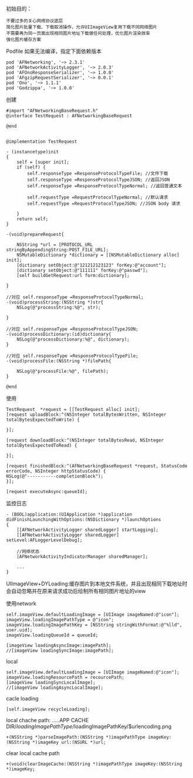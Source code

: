 初始目的：

	不要过多的关心网络协议底层
	简化图片批量下载、下载取消操作，允许UIImageView复用下载不同网络图片
	不需要再为同一页面出现相同图片地址下载做任何处理，优化图片渲染效率
	强化图片缓存方案
	  
Podfile
如果无法编译，指定下面依赖版本
	
	pod 'AFNetworking', '~> 2.3.1'
	pod 'AFNetworkActivityLogger', '~> 2.0.3'
	pod 'AFOnoResponseSerializer', '~> 1.0.0'
	pod 'AFgzipRequestSerializer', '~> 0.0.1'
	pod 'Ono', '~> 1.1.1'
	pod 'Godzippa', '~> 1.0.0'

创建

	#import "AFNetworkingBaseRequest.h"
	@interface TestRequest : AFNetworkingBaseRequest

	@end
	
	
	@implementation TestRequest
	
	- (instancetype)init
	{
    	self = [super init];
    	if (self) {
        	self.responseType =ResponseProtocolTypeFile; //文件下载
        	self.responseType =ResponseProtocolTypeJSON; //返回JSON
        	self.responseType =ResponseProtocolTypeNormal; //返回普通文本
        	
        	self.requestType =RequestProtocolTypeNormal; //默认请求
        	self.requestType =RequestProtocolTypeJSON; //JSON body 请求 
        
    	}
   	 	return self;
	}

	-(void)prepareRequest{
    
    	NSString *url = [PROTOCOL_URL stringByAppendingString:POST_FILE_URL];
    	NSMutableDictionary *dictionary = [[NSMutableDictionary alloc] init];
    	[dictionary setObject:@"121212123123" forKey:@"account"];
    	[dictionary setObject:@"111111" forKey:@"passwd"];
    	[self buildGetRequest:url form:dictionary];
    
	}
   
    //对应 self.responseType =ResponseProtocolTypeNormal;
	-(void)processString:(NSString *)str{
    	NSLog(@"processString:%@", str);
    
	}

	//对应 self.responseType =ResponseProtocolTypeJSON;
	-(void)processDictionary:(id)dictionary{
   	 	NSLog(@"processDictionary:%@", dictionary);
	}

	//对应 self.responseType =ResponseProtocolTypeFile;
	-(void)processFile:(NSString *)filePath{
    
    	NSLog(@"processFile:%@", filePath);
	}

	@end
	
	
使用 


	TestRequest  *request = [[TestRequest alloc] init]; 
	[request uploadBlock:^(NSInteger totalBytesWritten, NSInteger totalBytesExpectedToWrite) {

	}];

	[request downloadBlock:^(NSInteger totalBytesRead, NSInteger totalBytesExpectedToRead) {

	}];

	[request finishedBlock:^(AFNetworkingBaseRequest *request, StatusCode errorCode, NSInteger httpStatusCode) {
    NSLog(@"-----------completionBlock");
	}];

	[request executeAsync:queueId];
	
监控日志

	- (BOOL)application:(UIApplication *)application didFinishLaunchingWithOptions:(NSDictionary *)launchOptions
	{
		[[AFNetworkActivityLogger sharedLogger] startLogging];
		[[AFNetworkActivityLogger sharedLogger] setLevel:AFLoggerLevelDebug];
		
		//网络状态
   		[AFNetworkActivityIndicatorManager sharedManager];
		
		...
	}
	
	
	
	
UIImageView+DYLoading:缓存图片到本地文件系统，并且出现相同下载地址时会自动忽略并在原来请求成功后绘制所有相同图片地址的view

使用network
	
	
    self.imageView.defaultLoadingImage = [UIImage imageNamed:@"icon"]; 
    imageView.loadingImagePathType = @"icon"; 
    imageView.loadingImagePathKey = [NSString stringWithFormat:@"%lld", user.uid]; 
    imageView.loadingQueueId = queueId;
    
    [imageView loadingAsyncImage:imagePath];
    //[imageView loadingSyncImage:imagePath];
    
    
 local
 
 	
    self.imageView.defaultLoadingImage = [UIImage imageNamed:@"icon"]; 
    imageView.loadingResourcePath = recourcePath;
    [imageView loadingSyncLocalImage];
    //[imageView loadingAsyncLocalImage];
    
    
    
 cacle loading
 
 	[self.imageView recycleLoading];

local chache path:    .....APP CACHE DIR/$loadingImagePathType/$loadingImagePathKey/$urlencoding.png
	
	+(NSString *)parseImagePath:(NSString *)imagePathType imageKey:(NSString *)imageKey url:(NSURL *)url;
    
 clear local cache path
   
  	+(void)clearImageCache:(NSString *)imagePathType imageKey:(NSString *)imageKey;
  	
  	
  	
    
  
